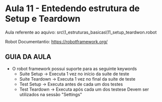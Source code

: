 # Aula 11 - Entedendo estrutura de Setup e Teardown
Aula referente ao aquivo: src\1_estruturas_basicas\11_setup_teardwon.robot

Robot Documentantio: https://robotframework.org/

## GUIA DA AULA
- O robot framework possui suporte para as seguinte keywords
    - Suite Setup -> Executa 1 vez no início da suíte de teste
    - Suite Teardown -> Executa 1 vez no final da suíte de teste
    - Test Setup -> Executa antes de cada um dos testes
    - Test Teardown -> Executa após cada um dos testese
Devem ser utilizados na sessão "Settings"